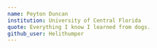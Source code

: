```yaml
---
name: Peyton Duncan
institution: University of Central Florida 
quote: Everything I know I learned from dogs.
github_user: Helithumper 
---
```

